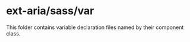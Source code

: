# ext-aria/sass/var

This folder contains variable declaration files named by their component class.
